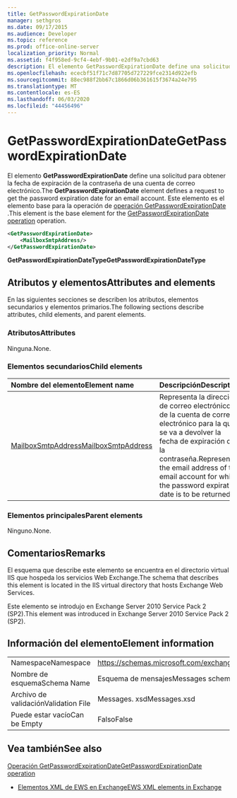 ```yaml
---
title: GetPasswordExpirationDate
manager: sethgros
ms.date: 09/17/2015
ms.audience: Developer
ms.topic: reference
ms.prod: office-online-server
localization_priority: Normal
ms.assetid: f4f958ed-9cf4-4ebf-9b01-e2df9a7cbd63
description: El elemento GetPasswordExpirationDate define una solicitud para obtener la fecha de expiración de la contraseña de una cuenta de correo electrónico. Este elemento es el elemento base para la operación de operación GetPasswordExpirationDate.
ms.openlocfilehash: ececbf51f71c7d87705d727229fce2314d922efb
ms.sourcegitcommit: 88ec988f2bb67c1866d06b361615f3674a24e795
ms.translationtype: MT
ms.contentlocale: es-ES
ms.lasthandoff: 06/03/2020
ms.locfileid: "44456496"
---
```

# <a name="getpasswordexpirationdate"></a><span data-ttu-id="68d53-104">GetPasswordExpirationDate</span><span class="sxs-lookup"><span data-stu-id="68d53-104">GetPasswordExpirationDate</span></span>

<span data-ttu-id="68d53-105">El elemento **GetPasswordExpirationDate** define una solicitud para obtener la fecha de expiración de la contraseña de una cuenta de correo electrónico.</span><span class="sxs-lookup"><span data-stu-id="68d53-105">The **GetPasswordExpirationDate** element defines a request to get the password expiration date for an email account.</span></span> <span data-ttu-id="68d53-106">Este elemento es el elemento base para la operación de [operación GetPasswordExpirationDate](getpasswordexpirationdate-operation.md) .</span><span class="sxs-lookup"><span data-stu-id="68d53-106">This element is the base element for the [GetPasswordExpirationDate operation](getpasswordexpirationdate-operation.md) operation.</span></span> 
  
```XML
<GetPasswordExpirationDate>
    <MailboxSmtpAddress/>
</GetPasswordExpirationDate>
```

 <span data-ttu-id="68d53-107">**GetPasswordExpirationDateType**</span><span class="sxs-lookup"><span data-stu-id="68d53-107">**GetPasswordExpirationDateType**</span></span>
## <a name="attributes-and-elements"></a><span data-ttu-id="68d53-108">Atributos y elementos</span><span class="sxs-lookup"><span data-stu-id="68d53-108">Attributes and elements</span></span>

<span data-ttu-id="68d53-109">En las siguientes secciones se describen los atributos, elementos secundarios y elementos primarios.</span><span class="sxs-lookup"><span data-stu-id="68d53-109">The following sections describe attributes, child elements, and parent elements.</span></span>
  
### <a name="attributes"></a><span data-ttu-id="68d53-110">Atributos</span><span class="sxs-lookup"><span data-stu-id="68d53-110">Attributes</span></span>

<span data-ttu-id="68d53-111">Ninguna.</span><span class="sxs-lookup"><span data-stu-id="68d53-111">None.</span></span>
  
### <a name="child-elements"></a><span data-ttu-id="68d53-112">Elementos secundarios</span><span class="sxs-lookup"><span data-stu-id="68d53-112">Child elements</span></span>

|<span data-ttu-id="68d53-113">**Nombre del elemento**</span><span class="sxs-lookup"><span data-stu-id="68d53-113">**Element name**</span></span>|<span data-ttu-id="68d53-114">**Descripción**</span><span class="sxs-lookup"><span data-stu-id="68d53-114">**Description**</span></span>|
|:-----|:-----|
|[<span data-ttu-id="68d53-115">MailboxSmtpAddress</span><span class="sxs-lookup"><span data-stu-id="68d53-115">MailboxSmtpAddress</span></span>](mailboxsmtpaddress.md) <br/> |<span data-ttu-id="68d53-116">Representa la dirección de correo electrónico de la cuenta de correo electrónico para la que se va a devolver la fecha de expiración de la contraseña.</span><span class="sxs-lookup"><span data-stu-id="68d53-116">Represents the email address of the email account for which the password expiration date is to be returned.</span></span>  <br/> |
   
### <a name="parent-elements"></a><span data-ttu-id="68d53-117">Elementos principales</span><span class="sxs-lookup"><span data-stu-id="68d53-117">Parent elements</span></span>

<span data-ttu-id="68d53-118">Ninguno.</span><span class="sxs-lookup"><span data-stu-id="68d53-118">None.</span></span>
  
## <a name="remarks"></a><span data-ttu-id="68d53-119">Comentarios</span><span class="sxs-lookup"><span data-stu-id="68d53-119">Remarks</span></span>

<span data-ttu-id="68d53-120">El esquema que describe este elemento se encuentra en el directorio virtual IIS que hospeda los servicios Web Exchange.</span><span class="sxs-lookup"><span data-stu-id="68d53-120">The schema that describes this element is located in the IIS virtual directory that hosts Exchange Web Services.</span></span>
  
<span data-ttu-id="68d53-121">Este elemento se introdujo en Exchange Server 2010 Service Pack 2 (SP2).</span><span class="sxs-lookup"><span data-stu-id="68d53-121">This element was introduced in Exchange Server 2010 Service Pack 2 (SP2).</span></span>
  
## <a name="element-information"></a><span data-ttu-id="68d53-122">Información del elemento</span><span class="sxs-lookup"><span data-stu-id="68d53-122">Element information</span></span>

|||
|:-----|:-----|
|<span data-ttu-id="68d53-123">Namespace</span><span class="sxs-lookup"><span data-stu-id="68d53-123">Namespace</span></span>  <br/> |https://schemas.microsoft.com/exchange/services/2006/messages  <br/> |
|<span data-ttu-id="68d53-124">Nombre de esquema</span><span class="sxs-lookup"><span data-stu-id="68d53-124">Schema Name</span></span>  <br/> |<span data-ttu-id="68d53-125">Esquema de mensajes</span><span class="sxs-lookup"><span data-stu-id="68d53-125">Messages schema</span></span>  <br/> |
|<span data-ttu-id="68d53-126">Archivo de validación</span><span class="sxs-lookup"><span data-stu-id="68d53-126">Validation File</span></span>  <br/> |<span data-ttu-id="68d53-127">Messages. xsd</span><span class="sxs-lookup"><span data-stu-id="68d53-127">Messages.xsd</span></span>  <br/> |
|<span data-ttu-id="68d53-128">Puede estar vacío</span><span class="sxs-lookup"><span data-stu-id="68d53-128">Can be Empty</span></span>  <br/> |<span data-ttu-id="68d53-129">Falso</span><span class="sxs-lookup"><span data-stu-id="68d53-129">False</span></span>  <br/> |
   
## <a name="see-also"></a><span data-ttu-id="68d53-130">Vea también</span><span class="sxs-lookup"><span data-stu-id="68d53-130">See also</span></span>



[<span data-ttu-id="68d53-131">Operación GetPasswordExpirationDate</span><span class="sxs-lookup"><span data-stu-id="68d53-131">GetPasswordExpirationDate operation</span></span>](getpasswordexpirationdate-operation.md)


- [<span data-ttu-id="68d53-132">Elementos XML de EWS en Exchange</span><span class="sxs-lookup"><span data-stu-id="68d53-132">EWS XML elements in Exchange</span></span>](ews-xml-elements-in-exchange.md)


